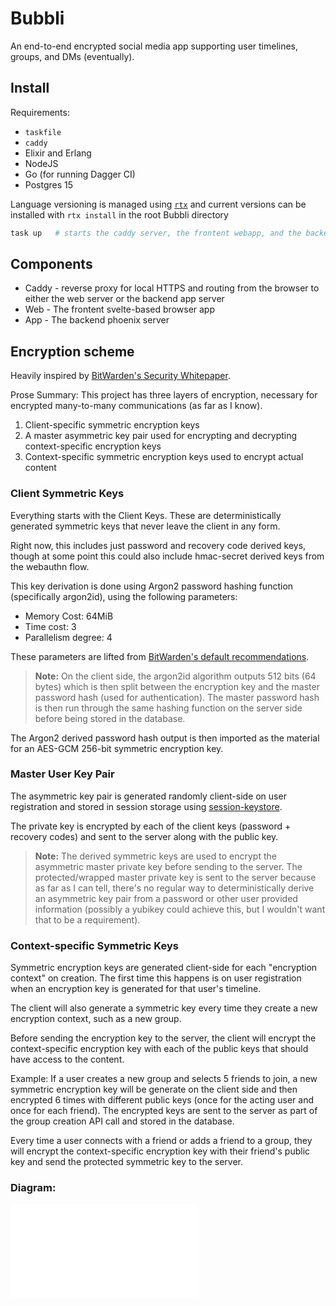 # Bubbli

An end-to-end encrypted social media app supporting user timelines, groups, and DMs (eventually).

## Install

Requirements:
* `taskfile`
* `caddy`
* Elixir and Erlang
* NodeJS
* Go (for running Dagger CI)
* Postgres 15

Language versioning is managed using [`rtx`](https://github.com/jdx/rtx) and current versions can be installed with `rtx install` in the root Bubbli directory

``` sh
task up   # starts the caddy server, the frontent webapp, and the backend server
```

## Components

* Caddy - reverse proxy for local HTTPS and routing from the browser to either the web server or the backend app server
* Web - The frontent svelte-based browser app
* App - The backend phoenix server


## Encryption scheme
Heavily inspired by [BitWarden's Security Whitepaper](https://bitwarden.com/images/resources/security-white-paper-download.pdf).

Prose Summary:
This project has three layers of encryption, necessary for encrypted many-to-many communications (as far as I know).

1. Client-specific symmetric encryption keys
2. A master asymmetric key pair used for encrypting and decrypting context-specific encryption keys
3. Context-specific symmetric encryption keys used to encrypt actual content

### Client Symmetric Keys

Everything starts with the Client Keys. These are deterministically generated symmetric keys that never leave the client in any form.

Right now, this includes just password and recovery code derived keys, though at some point this could also include hmac-secret derived keys from the webauthn flow.

This key derivation is done using Argon2 password hashing function (specifically argon2id), using the following parameters:
* Memory Cost: 64MiB
* Time cost: 3
* Parallelism degree: 4

These parameters are lifted from [BitWarden's default recommendations](https://bitwarden.com/help/kdf-algorithms/#argon2id).

> **Note:**
> On the client side, the argon2id algorithm outputs 512 bits (64 bytes) which is then split between the encryption key and the master password hash (used for authentication). The master password hash is then run through the same hashing function on the server side before being stored in the database.

The Argon2 derived password hash output is then imported as the material for an AES-GCM 256-bit symmetric encryption key.

### Master User Key Pair

The asymmetric key pair is generated randomly client-side on user registration and stored in session storage using [session-keystore](https://github.com/47ng/session-keystore).

The private key is encrypted by each of the client keys (password + recovery codes) and sent to the server along with the public key.

> **Note:**
> The derived symmetric keys are used to encrypt the asymmetric master private key before sending to the server. The protected/wrapped master private key is sent to the server because as far as I can tell, there's no regular way to deterministically derive an asymmetric key pair from a password or other user provided information (possibly a yubikey could achieve this, but I wouldn't want that to be a requirement).

### Context-specific Symmetric Keys

Symmetric encryption keys are generated client-side for each "encryption context" on creation. The first time this happens is on user registration when an encryption key is generated for that user's timeline. 

The client will also generate a symmetric key every time they create a new encryption context, such as a new group.

Before sending the encryption key to the server, the client will encrypt the context-specific encryption key with each of the public keys that should have access to the content.

Example: If a user creates a new group and selects 5 friends to join, a new symmetric encryption key will be generate on the client side and then encrypted 6 times with different public keys (once for the acting user and once for each friend).
The encrypted keys are sent to the server as part of the group creation API call and stored in the database.

Every time a user connects with a friend or adds a friend to a group, they will encrypt the context-specific encryption key with their friend's public key and send the protected symmetric key to the server.

### Diagram:
![Encryption Scheme Mermaid Diagram](encryption-scheme.mmd)
